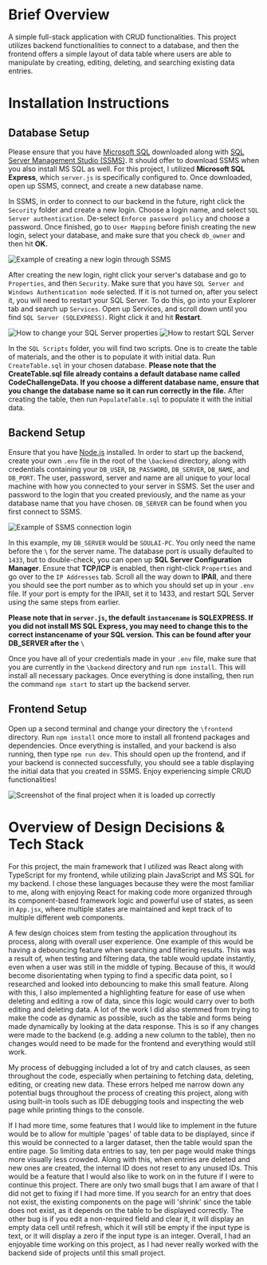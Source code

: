 # Brief Overview
A simple full-stack application with CRUD functionalities. This project utilizes backend functionalities to connect to a database, and then the frontend offers a simple layout of data table where users are able to manipulate by creating, editing, deleting, and searching existing data entries.

# Installation Instructions

## Database Setup
Please ensure that you have [Microsoft SQL](https://www.microsoft.com/en-us/sql-server/sql-server-downloads) downloaded along with [SQL Server Management Studio (SSMS)](https://learn.microsoft.com/en-us/sql/ssms/download-sql-server-management-studio-ssms?view=sql-server-ver16). It should offer to download SSMS when you also install MS SQL as well. For this project, I utilized **Microsoft SQL Express**, which `server.js` is specifically configured to. Once downloaded, open up SSMS, connect, and create a new database name.

In SSMS, in order to connect to our backend in the future, right click the `Security` folder and create a new login. Choose a login name, and select `SQL Server authentication`. De-select `Enforce password policy` and choose a password. Once finished, go to `User Mapping` before finish creating the new login, select your database, and make sure that you check `db_owner` and then hit **OK.**

![Example of creating a new login through SSMS](./SQL_New_Login.PNG)

After creating the new login, right click your server's database and go to `Properties`, and then `Security`. Make sure that you have `SQL Server and Windows Authentication mode` selected. If it is not turned on, after you select it, you will need to restart your SQL Server. To do this, go into your Explorer tab and search up `Services`. Open up Services, and scroll down until you find `SQL Server (SQLEXPRESS)`. Right click it and hit **Restart**.

![How to change your SQL Server properties](./SQL_Server_Properties.png) ![How to restart SQL Server](./SQL_Restart.png)

In the `SQL Scripts` folder, you will find two scripts. One is to create the table of materials, and the other is to populate it with initial data. Run `CreateTable.sql` in your chosen database. **Please note that the CreateTable.sql file already contains a default database name called CodeChallengeData. If you choose a different database name, ensure that you change the database name so it can run correctly in the file.** After creating the table, then run `PopulateTable.sql` to populate it with the initial data.

## Backend Setup
Ensure that you have [Node.js](https://nodejs.org/en/download) installed. In order to start up the backend, create your own `.env` file in the root of the `\backend` directory, along with credentials containing your `DB_USER`, `DB_PASSWORD`, `DB_SERVER`, `DB_NAME`, and `DB_PORT`. The user, password, server and name are all unique to your local machine with how you connected to your server in SSMS. Set the user and password to the login that you created previously, and the name as your database name that you have chosen. `DB_SERVER` can be found when you first connect to SSMS.

![Example of SSMS connection login](./SQL_Connect.PNG)

In this example, my `DB_SERVER` would be `SOULAI-PC`. You only need the name before the `\` for the server name. The database port is usually defaulted to `1433`, but to double-check, you can open up **SQL Server Configuration Manager**. Ensure that **TCP/ICP** is enabled, then right-click `Properties` and go over to the `IP Addresses` tab. Scroll all the way down to **IPAII**, and there you should see the port number as to which you should set up in your `.env` file.  If your port is empty for the IPAII, set it to 1433, and restart SQL Server using the same steps from earlier.

**Please note that in `server.js`, the default `instancename` is SQLEXPRESS. If you did not install MS SQL Express, you may need to change this to the correct instancename of your SQL version. This can be found after your DB_SERVER after the `\`**

Once you have all of your credentials made in your `.env` file, make sure that you are currently in the `\backend` directory and run `npm install`. This will install all necessary packages. Once everything is done installing, then run the command `npm start` to start up the backend server.

## Frontend Setup
Open up a second terminal and change your directory the `\frontend` directory. Run `npm install` once more to install all frontend packages and dependencies. Once everything is installed, and your backend is also running, then type `npm run dev`. This should open up the frontend, and if your backend is connected successfully, you should see a table displaying the initial data that you created in SSMS. Enjoy experiencing simple CRUD functionalities!

![Screenshot of the final project when it is loaded up correctly](./Table.PNG)

# Overview of Design Decisions & Tech Stack
For this project, the main framework that I utilized was React along with TypeScript for my frontend, while utilizing plain JavaScript and MS SQL for my backend. I chose these languages because they were the most familiar to me, along with enjoying React for making code more organized through its component-based framework logic and powerful use of states, as seen in `App.jsx`, where multiple states are maintained and kept track of to multiple different web components.

A few design choices stem from testing the application throughout its process, along with overall user experience. One example of this would be having a debouncing feature when searching and filtering results. This was a result of, when testing and filtering data, the table would update instantly, even when a user was still in the middle of typing. Because of this, it would become disorientating when typing to find a specific data point, so I researched and looked into debouncing to make this small feature. Along with this, I also implemented a highlighting feature for ease of use when deleting and editing a row of data, since this logic would carry over to both editing and deleting data. A lot of the work I did also stemmed from trying to make the code as dynamic as possible, such as the table and forms being made dynamically by looking at the data response. This is so if any changes were made to the backend (e.g. adding a new column to the table), then no changes would need to be made for the frontend and everything would still work.

My process of debugging included a lot of try and catch clauses, as seen throughout the code, especially when pertaining to fetching data, deleting, editing, or creating new data. These errors helped me narrow down any potential bugs throughout the process of creating this project, along with using built-in tools such as IDE debugging tools and inspecting the web page while printing things to the console.

If I had more time, some features that I would like to implement in the future would be to allow for multiple 'pages' of table data to be displayed, since if this would be connected to a larger dataset, then the table would span the entire page. So limiting data entries to say, ten per page would make things more visually less crowded. Along with this, when entries are deleted and new ones are created, the internal ID does not reset to any unused IDs. This would be a feature that I would also like to work on in the future if I were to continue this project. There are only two small bugs that I am aware of that I did not get to fixing if I had more time. If you search for an entry that does not exist, the existing components on the page will 'shrink' since the table does not exist, as it depends on the table to be displayed correctly. The other bug is if you edit a non-required field and clear it, it will display an empty data cell until refresh, which it will still be empty if the input type is text, or it will display a zero if the input type is an integer. Overall, I had an enjoyable time working on this project, as I had never really worked with the backend side of projects until this small project.